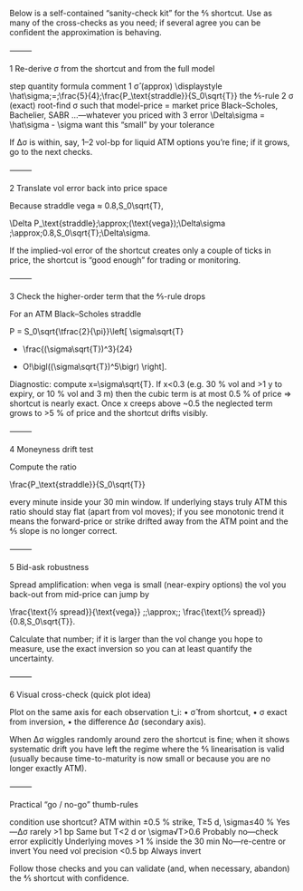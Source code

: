 Below is a self-contained “sanity-check kit” for the 4⁄5 shortcut.  Use as many of the cross-checks as you need; if several agree you can be confident the approximation is behaving.

⸻

1  Re-derive σ from the shortcut and from the full model

step	quantity	formula	comment
1	σ̂ (approx)	\displaystyle \hat\sigma\;=\;\frac{5}{4}\;\frac{P_\text{straddle}}{S_0\sqrt{T}}	the 4⁄5-rule
2	σ (exact)	root-find σ such that model-price = market price	Black–Scholes, Bachelier, SABR …—whatever you priced with
3	error	\Delta\sigma = \hat\sigma - \sigma	want this “small” by your tolerance

If Δσ is within, say, 1–2 vol-bp for liquid ATM options you’re fine; if it grows, go to the next checks.

⸻

2  Translate vol error back into price space

Because straddle vega ≈ 0.8\,S_0\sqrt{T},

\Delta P_\text{straddle}\;\approx\;(\text{vega})\;\Delta\sigma
\;\approx\;0.8\,S_0\sqrt{T}\;\Delta\sigma.

If the implied-vol error of the shortcut creates only a couple of ticks in price, the shortcut is “good enough” for trading or monitoring.

⸻

3  Check the higher-order term that the 4⁄5-rule drops

For an ATM Black–Scholes straddle

P = S_0\sqrt{\tfrac{2}{\pi}}\left[
\sigma\sqrt{T}
- \frac{(\sigma\sqrt{T})^3}{24}
+ O\!\bigl((\sigma\sqrt{T})^5\bigr)
\right].

Diagnostic: compute x=\sigma\sqrt{T}.
If x<0.3 (e.g. 30 % vol and >1 y to expiry, or 10 % vol and 3 m) then the cubic term is at most 0.5 % of price ⇒ shortcut is nearly exact.
Once x creeps above ~0.5 the neglected term grows to >5 % of price and the shortcut drifts visibly.

⸻

4  Moneyness drift test

Compute the ratio

\frac{P_\text{straddle}}{S_0\sqrt{T}}

every minute inside your 30 min window.
If underlying stays truly ATM this ratio should stay flat (apart from vol moves); if you see monotonic trend it means the forward-price or strike drifted away from the ATM point and the 4⁄5 slope is no longer correct.

⸻

5  Bid-ask robustness

Spread amplification: when vega is small (near-expiry options) the vol you back-out from mid-price can jump by

\frac{\text{½ spread}}{\text{vega}}
\;\;\approx\;\;
\frac{\text{½ spread}}
{0.8\,S_0\sqrt{T}}.

Calculate that number; if it is larger than the vol change you hope to measure, use the exact inversion so you can at least quantify the uncertainty.

⸻

6  Visual cross-check (quick plot idea)

Plot on the same axis for each observation t_i:
	•	σ̂ from shortcut,
	•	σ exact from inversion,
	•	the difference Δσ (secondary axis).

When Δσ wiggles randomly around zero the shortcut is fine; when it shows systematic drift you have left the regime where the 4⁄5 linearisation is valid (usually because time-to-maturity is now small or because you are no longer exactly ATM).

⸻

Practical “go / no-go” thumb-rules

condition	use shortcut?
ATM within ±0.5 % strike, T≥5 d, \sigma≤40 \%	Yes—Δσ rarely >1 bp
Same but T<2 d or \sigma√T>0.6	Probably no—check error explicitly
Underlying moves >1 % inside the 30 min	No—re-centre or invert
You need vol precision <0.5 bp	Always invert

Follow those checks and you can validate (and, when necessary, abandon) the 4⁄5 shortcut with confidence.
